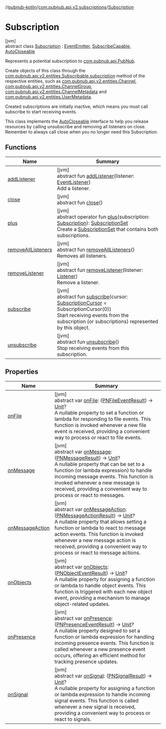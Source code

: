 //[pubnub-kotlin](../../../index.md)/[com.pubnub.api.v2.subscriptions](../index.md)/[Subscription](index.md)

# Subscription

[jvm]\
abstract class [Subscription](index.md) : [EventEmitter](../../com.pubnub.api.v2.callbacks/-event-emitter/index.md), [SubscribeCapable](../-subscribe-capable/index.md), [AutoCloseable](https://docs.oracle.com/javase/8/docs/api/java/lang/AutoCloseable.html)

Represents a potential subscription to [com.pubnub.api.PubNub](../../com.pubnub.api/-pub-nub/index.md).

Create objects of this class through the [com.pubnub.api.v2.entities.Subscribable.subscription](../../com.pubnub.api.v2.entities/-subscribable/subscription.md) method of the respective entities, such as [com.pubnub.api.v2.entities.Channel](../../com.pubnub.api.v2.entities/-channel/index.md), [com.pubnub.api.v2.entities.ChannelGroup](../../com.pubnub.api.v2.entities/-channel-group/index.md), [com.pubnub.api.v2.entities.ChannelMetadata](../../com.pubnub.api.v2.entities/-channel-metadata/index.md) and [com.pubnub.api.v2.entities.UserMetadata](../../com.pubnub.api.v2.entities/-user-metadata/index.md).

Created subscriptions are initially inactive, which means you must call subscribe to start receiving events.

This class implements the [AutoCloseable](https://docs.oracle.com/javase/8/docs/api/java/lang/AutoCloseable.html) interface to help you release resources by calling unsubscribe and removing all listeners on close. Remember to always call close when you no longer need this Subscription.

## Functions

| Name | Summary |
|---|---|
| [addListener](../../com.pubnub.api.v2.callbacks/-event-emitter/add-listener.md) | [jvm]<br>abstract fun [addListener](../../com.pubnub.api.v2.callbacks/-event-emitter/add-listener.md)(listener: [EventListener](../../com.pubnub.api.v2.callbacks/-event-listener/index.md))<br>Add a listener. |
| [close](../-subscription-set/index.md#-1117130810%2FFunctions%2F-1216412040) | [jvm]<br>abstract fun [close](../-subscription-set/index.md#-1117130810%2FFunctions%2F-1216412040)() |
| [plus](plus.md) | [jvm]<br>abstract operator fun [plus](plus.md)(subscription: [Subscription](index.md)): [SubscriptionSet](../-subscription-set/index.md)<br>Create a [SubscriptionSet](../-subscription-set/index.md) that contains both subscriptions. |
| [removeAllListeners](../../com.pubnub.api.v2.callbacks/-event-emitter/remove-all-listeners.md) | [jvm]<br>abstract fun [removeAllListeners](../../com.pubnub.api.v2.callbacks/-event-emitter/remove-all-listeners.md)()<br>Removes all listeners. |
| [removeListener](../../com.pubnub.api.v2.callbacks/-event-emitter/remove-listener.md) | [jvm]<br>abstract fun [removeListener](../../com.pubnub.api.v2.callbacks/-event-emitter/remove-listener.md)(listener: [Listener](../../com.pubnub.api.callbacks/-listener/index.md))<br>Remove a listener. |
| [subscribe](../-subscribe-capable/subscribe.md) | [jvm]<br>abstract fun [subscribe](../-subscribe-capable/subscribe.md)(cursor: [SubscriptionCursor](../-subscription-cursor/index.md) = SubscriptionCursor(0))<br>Start receiving events from the subscription (or subscriptions) represented by this object. |
| [unsubscribe](../-subscribe-capable/unsubscribe.md) | [jvm]<br>abstract fun [unsubscribe](../-subscribe-capable/unsubscribe.md)()<br>Stop receiving events from this subscription. |

## Properties

| Name | Summary |
|---|---|
| [onFile](../../com.pubnub.api.v2.callbacks/-event-emitter/on-file.md) | [jvm]<br>abstract var [onFile](../../com.pubnub.api.v2.callbacks/-event-emitter/on-file.md): ([PNFileEventResult](../../com.pubnub.api.models.consumer.pubsub.files/-p-n-file-event-result/index.md)) -&gt; [Unit](https://kotlinlang.org/api/latest/jvm/stdlib/kotlin/-unit/index.html)?<br>A nullable property to set a function or lambda for responding to file events. This function is invoked whenever a new file event is received, providing a convenient way to process or react to file events. |
| [onMessage](../../com.pubnub.api.v2.callbacks/-event-emitter/on-message.md) | [jvm]<br>abstract var [onMessage](../../com.pubnub.api.v2.callbacks/-event-emitter/on-message.md): ([PNMessageResult](../../com.pubnub.api.models.consumer.pubsub/-p-n-message-result/index.md)) -&gt; [Unit](https://kotlinlang.org/api/latest/jvm/stdlib/kotlin/-unit/index.html)?<br>A nullable property that can be set to a function (or lambda expression) to handle incoming message events. This function is invoked whenever a new message is received, providing a convenient way to process or react to messages. |
| [onMessageAction](../../com.pubnub.api.v2.callbacks/-event-emitter/on-message-action.md) | [jvm]<br>abstract var [onMessageAction](../../com.pubnub.api.v2.callbacks/-event-emitter/on-message-action.md): ([PNMessageActionResult](../../com.pubnub.api.models.consumer.pubsub.message_actions/-p-n-message-action-result/index.md)) -&gt; [Unit](https://kotlinlang.org/api/latest/jvm/stdlib/kotlin/-unit/index.html)?<br>A nullable property that allows setting a function or lambda to react to message action events. This function is invoked whenever a new message action is received, providing a convenient way to process or react to message actions. |
| [onObjects](../../com.pubnub.api.v2.callbacks/-event-emitter/on-objects.md) | [jvm]<br>abstract var [onObjects](../../com.pubnub.api.v2.callbacks/-event-emitter/on-objects.md): ([PNObjectEventResult](../../com.pubnub.api.models.consumer.pubsub.objects/-p-n-object-event-result/index.md)) -&gt; [Unit](https://kotlinlang.org/api/latest/jvm/stdlib/kotlin/-unit/index.html)?<br>A nullable property for assigning a function or lambda to handle object events. This function is triggered with each new object event, providing a mechanism to manage object-related updates. |
| [onPresence](../../com.pubnub.api.v2.callbacks/-event-emitter/on-presence.md) | [jvm]<br>abstract var [onPresence](../../com.pubnub.api.v2.callbacks/-event-emitter/on-presence.md): ([PNPresenceEventResult](../../com.pubnub.api.models.consumer.pubsub/-p-n-presence-event-result/index.md)) -&gt; [Unit](https://kotlinlang.org/api/latest/jvm/stdlib/kotlin/-unit/index.html)?<br>A nullable property designed to set a function or lambda expression for handling incoming presence events. This function is called whenever a new presence event occurs, offering an efficient method for tracking presence updates. |
| [onSignal](../../com.pubnub.api.v2.callbacks/-event-emitter/on-signal.md) | [jvm]<br>abstract var [onSignal](../../com.pubnub.api.v2.callbacks/-event-emitter/on-signal.md): ([PNSignalResult](../../com.pubnub.api.models.consumer.pubsub/-p-n-signal-result/index.md)) -&gt; [Unit](https://kotlinlang.org/api/latest/jvm/stdlib/kotlin/-unit/index.html)?<br>A nullable property for assigning a function or lambda expression to handle incoming signal events. This function is called whenever a new signal is received, providing a convenient way to process or react to signals. |
